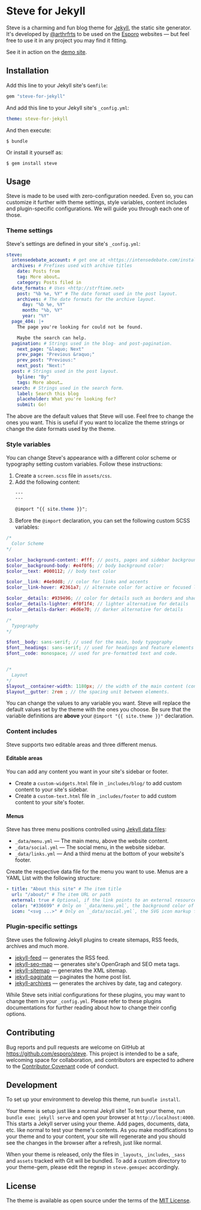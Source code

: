 # Steve for Jekyll

Steve is a charming and fun blog theme for [Jekyll](https://jekyllrb.com/), the static site generator. It's developed by [@arthrfrts](https://github.com/arthrfrts) to be used on the [Esporo](https://esporo.net/) websites &mdash; but feel free to use it in any project you may find it fitting.

See it in action on the [demo site](https://esporo.github.io/steve).

## Installation

Add this line to your Jekyll site's `Gemfile`:

```ruby
gem "steve-for-jekyll"
```

And add this line to your Jekyll site's `_config.yml`:

```yaml
theme: steve-for-jekyll
```

And then execute:

    $ bundle

Or install it yourself as:

    $ gem install steve

## Usage

Steve is made to be used with zero-configuration needed. Even so, you can customize it further with theme settings, style variables, content includes and plugin-specific configurations. We will guide you through each one of those.

### Theme settings

Steve's settings are defined in your site's `_config.yml`:

```yaml
steve:
  intensedebate_account: # get one at <https://intensedebate.com/install>
  archives: # Prefixes used with archive titles
    date: Posts from
    tag: More about…
    category: Posts filed in
  date_formats: # Uses <http://strftime.net>
    post: "%b %e, %Y" # The date format used in the post layout.
    archives: # The date formats for the archive layout.
      day: "%b %e, %Y"
      month: "%b, %Y"
      year: "%Y"
  page_404: |+
    The page you're looking for could not be found.

    Maybe the search can help.
  pagination: # Strings used in the blog- and post-pagination.
    next_page: "&laquo; Next"
    prev_page: "Previous &raquo;"
    prev_post: "Previous:"
    next_post: "Next:"
  post: # Strings used in the post layout.
    byline: "By"
    tags: More about…
  search: # Strings used in the search form.
    label: Search this blog
    placeholder: What you're looking for?
    submit: Go!
```

The above are the default values that Steve will use. Feel free to change the ones you want. This is useful if you want to localize the theme strings or change the date formats used by the theme.

### Style variables

You can change Steve's appearance with a different color scheme or typography setting custom variables. Follow these instructions:

1. Create a `screen.scss` file in `assets/css`.
2. Add the following content:
    ```scss
    ---
    ---

    @import "{{ site.theme }}";
    ```
3. Before the `@import` declaration, you can set the following custom SCSS variables:

```scss
/*
  Color Scheme
*/

$color__background-content: #fff; // posts, pages and sidebar background color.
$color__background-body: #e4f0f6; // body background color:
$color__text: #000112; // body text color

$color__link: #4e9dd8; // color for links and accents
$color__link-hover: #2361a7; // alternate color for active or focused links and accents

$color__details: #939496; // color for details such as borders and shadows
$color__details-lighter: #f0f1f4; // lighter alternative for details
$color__details-darker: #6d6e70; // darker alternative for details

/*
  Typography
*/

$font__body: sans-serif; // used for the main, body typography
$font__headings: sans-serif; // used for headings and feature elements
$font__code: monospace; // used for pre-formatted text and code.


/*
  Layout
*/
$layout__container-width: 1180px; // the width of the main content (content + sidebar)
$layout__gutter: 2rem ; // the spacing unit between elements.
```

You can change the values to any variable you want. Steve will replace the default values set by the theme with the ones you choose. Be sure that the variable definitions are **above** your `@import "{{ site.theme }}"` declaration.

### Content includes

Steve supports two editable areas and three different menus.

#### Editable areas

You can add any content you want in your site's sidebar or footer.

* Create a `custom-widgets.html` file in `_includes/blog/` to add custom content to your site's sidebar.
* Create a `custom-text.html` file in `_includes/footer` to add custom content to your site's footer.

#### Menus

Steve has three menu positions controlled using [Jekyll data files](https://jekyllrb.com/docs/datafiles/):

* `_data/menu.yml` &mdash; The main menu, above the website content.
* `_data/social.yml` &mdash; The social menu, in the website sidebar.
* `_data/links.yml` &mdash; And a third menu at the bottom of your website's footer.

Create the respective data file for the menu you want to use. Menus are a YAML List with the following structure:

```yaml
- title: "About this site" # The item title
  url: "/about/" # The item URL or path
  external: true # Optional, if the link points to an external resource.
  color: "#336699" # Only on `_data/menu.yml`, the background color of this menu item.
  icon: "<svg ...>" # Only on `_data/social.yml`, the SVG icon markup for this item -- get one in <https://simpleicons.org>
```

### Plugin-specific settings

Steve uses the following Jekyll plugins to create sitemaps, RSS feeds, archives and much more.

- [jekyll-feed](https://github.com/jekyll/jekyll-feed) &mdash; generates the RSS feed.
- [jekyll-seo-map](https://github.com/jekyll/jekyll-seo-tag) &mdash; generates site's OpenGraph and SEO meta tags.
- [jekyll-sitemap](https://github.com/jekyll/jekyll-sitemap) &mdash; generates the XML sitemap.
- [jekyll-paginate](https://github.com/jekyll/jekyll-paginate) &mdash; paginates the home post list.
- [jekyll-archives](https://github.com/jekyll/jekyll-archives) &mdash; generates the archives by date, tag and category.

While Steve sets initial configurations for these plugins, you may want to change them in your `_config.yml`. Please refer to these plugins documentations for further reading about how to change their config options.

## Contributing

Bug reports and pull requests are welcome on GitHub at <https://github.com/esporo/steve>. This project is intended to be a safe, welcoming space for collaboration, and contributors are expected to adhere to the [Contributor Covenant](http://contributor-covenant.org) code of conduct.

## Development

To set up your environment to develop this theme, run `bundle install`.

Your theme is setup just like a normal Jekyll site! To test your theme, run `bundle exec jekyll serve` and open your browser at `http://localhost:4000`. This starts a Jekyll server using your theme. Add pages, documents, data, etc. like normal to test your theme's contents. As you make modifications to your theme and to your content, your site will regenerate and you should see the changes in the browser after a refresh, just like normal.

When your theme is released, only the files in `_layouts`, `_includes`, `_sass` and `assets` tracked with Git will be bundled.
To add a custom directory to your theme-gem, please edit the regexp in `steve.gemspec` accordingly.

## License

The theme is available as open source under the terms of the [MIT License](https://opensource.org/licenses/MIT).

